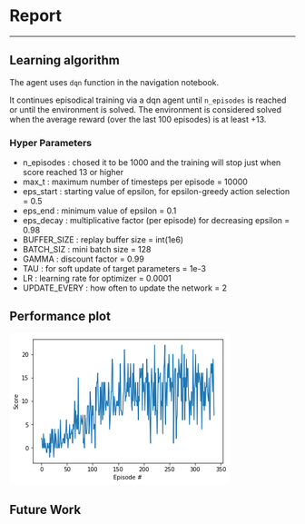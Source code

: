 
# Report
---


## Learning algorithm

The agent uses `dqn` function in the navigation notebook. 

It continues episodical training via a dqn agent until `n_episodes` is reached or until the environment is solved. The environment is considered solved when the average reward (over the last 100 episodes) is at least +13.



### Hyper Parameters  

- n_episodes : chosed it to be 1000 and the training will stop just when score reached 13 or higher 
- max_t : maximum number of timesteps per episode = 10000
- eps_start : starting value of epsilon, for epsilon-greedy action selection = 0.5
- eps_end : minimum value of epsilon = 0.1
- eps_decay : multiplicative factor (per episode) for decreasing epsilon = 0.98
- BUFFER_SIZE : replay buffer size = int(1e6)
- BATCH_SIZ : mini batch size = 128
- GAMMA : discount factor = 0.99
- TAU : for soft update of target parameters = 1e-3 
- LR : learning rate for optimizer = 0.0001 
- UPDATE_EVERY : how often to update the network = 2



## Performance plot

![Reward Plot](https://github.com/helmogey/banana_collector/blob/master/plot.png?raw=true)


## Future Work



